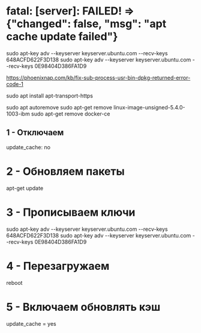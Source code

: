 # fatal: [server]: FAILED! => {"changed": false, "msg": "apt cache update failed"}


sudo apt-key adv --keyserver keyserver.ubuntu.com --recv-keys 648ACFD622F3D138
sudo apt-key adv --keyserver keyserver.ubuntu.com --recv-keys 0E98404D386FA1D9

https://phoenixnap.com/kb/fix-sub-process-usr-bin-dpkg-returned-error-code-1

sudo apt install apt-transport-https

sudo apt autoremove
sudo apt-get remove linux-image-unsigned-5.4.0-1003-ibm
sudo apt-get remove docker-ce

## 1 - Отключаем 
update_cache: no

# 2 - Обновляем пакеты
apt-get update

# 3 - Прописываем ключи 
sudo apt-key adv --keyserver keyserver.ubuntu.com --recv-keys 648ACFD622F3D138
sudo apt-key adv --keyserver keyserver.ubuntu.com --recv-keys 0E98404D386FA1D9

# 4 - Перезагружаем
reboot

# 5 - Включаем обновлять кэш
update_cache = yes
